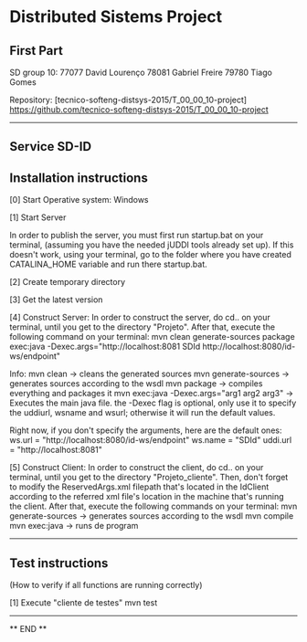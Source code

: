 # Distributed Sistems Project #

## First Part ##

SD group 10:
77077 David Lourenço
78081 Gabriel Freire
79780 Tiago Gomes

Repository:
[tecnico-softeng-distsys-2015/T_00_00_10-project] https://github.com/tecnico-softeng-distsys-2015/T_00_00_10-project

--------------------------------------------------------------------------------------------------

## Service SD-ID

## Installation instructions

[0] Start Operative system: Windows

[1] Start Server

In order to publish the server, you must first run startup.bat on your terminal, (assuming you have the needed jUDDI tools already set up). If this doesn't work, using your terminal, go to the folder where you have created CATALINA_HOME variable and run there startup.bat. 

[2] Create temporary directory

[3] Get the latest version


[4] Construct Server:
In order to construct the server, do cd.. on your terminal, until you get to the directory "Projeto". After that, execute the following command on your terminal:
mvn clean generate-sources package exec:java -Dexec.args="http://localhost:8081 SDId http://localhost:8080/id-ws/endpoint"

Info: 
mvn clean -> cleans the generated sources
mvn generate-sources -> generates sources according to the wsdl
mvn package -> compiles everything and packages it
mvn exec:java -Dexec.args="arg1 arg2 arg3" -> Executes the main java file. the -Dexec flag is optional, only use it to specify the uddiurl, wsname and wsurl; otherwise it will run the default values.

Right now, if you don't specify the arguments, here are the default ones:
ws.url = "http://localhost:8080/id-ws/endpoint"
ws.name = "SDId"
uddi.url = "http://localhost:8081"
        
[5] Construct Client:
In order to construct the client, do cd.. on your terminal, until you get to the directory "Projeto_cliente". Then, don't forget to modify the ReservedArgs.xml filepath that's located in the IdClient according to the referred xml file's location in the machine that's running the client. After that, execute the following commands on your terminal:
mvn generate-sources -> generates sources according to the wsdl
mvn compile
mvn exec:java -> runs de program

--------------------------------------------------------------------------------------------------

## Test instructions
(How to verify if all functions are running correctly)

[1] Execute "cliente de testes"
        mvn test

--------------------------------------------------------------------------------------------------
** END **
